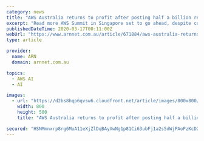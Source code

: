 ```yaml
---
category: news
title: "AWS Australia returns to profit after posting half a billion revenue"
excerpt: "Read more AWS Summit in Singapore set to go ahead, despite coronavirus concerns The company recently outlined three areas of opportunity for partners to capitalise on this year. These included around cloud migration and modernisation, demand for contact centre technology and data analytics management and artificial intelligence. Last year ..."
publishedDateTime: 2020-03-17T00:11:00Z
webUrl: "https://www.arnnet.com.au/article/671884/aws-australia-returns-profit-after-posting-half-billion-revenue/?fp=2&fpid=1"
type: article

provider:
  name: ARN
  domain: arnnet.com.au

topics:
  - AWS AI
  - AI

images:
  - url: "https://d2bs8hqp6qvsw6.cloudfront.net/article/images/800x800/dimg/adam_beavis.jpg"
    width: 800
    height: 500
    title: "AWS Australia returns to profit after posting half a billion revenue"

secured: "HSNMmnxrp8rg6MuA11eXjZlDqBAyXwNg1p81Ci63ubFj1a2s5dWjPAoPzKcD2JzM39vEr59ROV67SBTue++lQZ3ls7kKRVZbfAOwIAUoRpja5mDyToLu41OUXmcAIy+hH0HPru5WDGF/rV9JLAOycj2C8y1/VuZtNpakUUTyH0nEnqy0L4eCFytIgEVgtlUcmtjbhEdsZGshCA0LR7Oz8gcpyUwG55ajRAozHjTZYIVq4C0M5Gubwz+CyvGVSSm7zMfDwed2Kn9h8rUzBCyDNZyaz0YLL+EgQHT5l6x7yoFi7GphpeCXloKD9v4IxFqcvTxks7JqMxgTLwTRTI97Ybjc35OhFXB8x1OEeTmcxvf/C+crhtZwEx13C1V2P9/lyOavmRIOfCQve6fwj2LBPvevulwKLQP3/8pyNXB+tCoClpasyF9RRhwuSffXMefuoHU0zmrfOFDtF6R6PUbsQjCYa/n3GQSlQHqgCtK+5D0=;jmF94LmnraThCdL3hGVBHg=="
---
```


